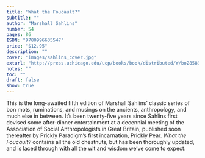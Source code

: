 ```yaml
---
title: "What the Foucault?"
subtitle: ""
author: "Marshall Sahlins"
number: 54
pages: 86
ISBN: "9780996635547"
price: "$12.95"
description: ""
cover: "images/sahlins_cover.jpg"
exturl: "http://press.uchicago.edu/ucp/books/book/distributed/W/bo28583706.html"
notes: ""
toc: ""
draft: false
show: true
---
```


This is the long-awaited fifth edition of Marshall Sahlins’ classic series of bon mots, ruminations, and musings on the ancients, anthropology, and much else in between. It’s been twenty-five years since Sahlins first devised some after-dinner entertainment at a decennial meeting of the Association of Social Anthropologists in Great Britain, published soon thereafter by Prickly Paradigm’s first incarnation, Prickly Pear. *What the Foucault?* contains all the old chestnuts, but has been thoroughly updated, and is laced through with all the wit and wisdom we’ve come to expect.
